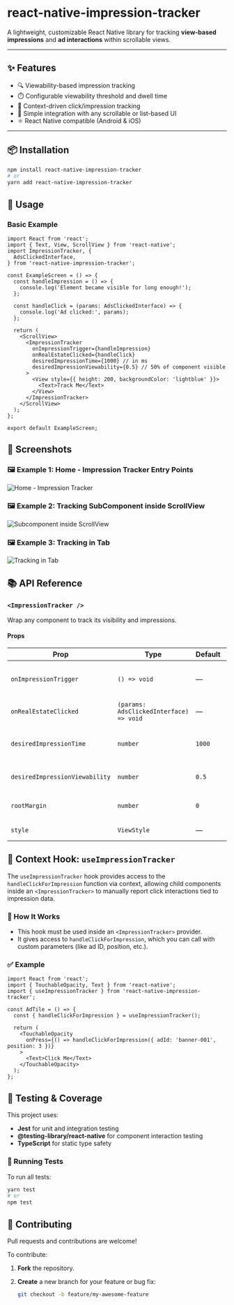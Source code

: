 # react-native-impression-tracker

A lightweight, customizable React Native library for tracking **view-based impressions** and **ad interactions** within scrollable views.

---

## ✨ Features

- 🔍 Viewability-based impression tracking
- ⏱️ Configurable viewability threshold and dwell time
- 🧠 Context-driven click/impression tracking
- 🧩 Simple integration with any scrollable or list-based UI
- ⚛️ React Native compatible (Android & iOS)

---

## 📦 Installation

```bash
npm install react-native-impression-tracker
# or
yarn add react-native-impression-tracker
```


## 🚀 Usage

### Basic Example

```tsx
import React from 'react';
import { Text, View, ScrollView } from 'react-native';
import ImpressionTracker, {
  AdsClickedInterface,
} from 'react-native-impression-tracker';

const ExampleScreen = () => {
  const handleImpression = () => {
    console.log('Element became visible for long enough!');
  };

  const handleClick = (params: AdsClickedInterface) => {
    console.log('Ad clicked:', params);
  };

  return (
    <ScrollView>
      <ImpressionTracker
        onImpressionTrigger={handleImpression}
        onRealEstateClicked={handleClick}
        desiredImpressionTime={1000} // in ms
        desiredImpressionViewability={0.5} // 50% of component visible
      >
        <View style={{ height: 200, backgroundColor: 'lightblue' }}>
          <Text>Track Me</Text>
        </View>
      </ImpressionTracker>
    </ScrollView>
  );
};

export default ExampleScreen;

```
## 📸 Screenshots

### 🖼️ Example 1: Home - Impression Tracker Entry Points
![Home - Impression Tracker](example/screenshots/Screenshot_1750018203.png)

### 🖼️ Example 2: Tracking SubComponent inside ScrollView
![Subcomponent inside ScrollView](example/screenshots/Screenshot_1750018241.png)

### 🖼️ Example 3: Tracking in Tab
![Tracking in Tab](example/screenshots/Screenshot_1750018241.png)


## 📚 API Reference

### `<ImpressionTracker />`

Wrap any component to track its visibility and impressions.

#### Props

| Prop                          | Type                                      | Default | Description                                                                 |
|-------------------------------|-------------------------------------------|---------|-----------------------------------------------------------------------------|
| `onImpressionTrigger`         | `() => void`                              | —       | Called when the component is visible for the required time and viewability. |
| `onRealEstateClicked`         | `(params: AdsClickedInterface) => void`   | —       | Callback triggered when `handleClickForImpression` is called from a child.  |
| `desiredImpressionTime`       | `number`                                  | `1000`  | Duration in milliseconds the component must be visible to count as an impression. |
| `desiredImpressionViewability`| `number`                                  | `0.5`   | Proportion (0–1) of the view that must be visible (e.g. `0.5` = 50%).       |
| `rootMargin`                  | `number`                                  | `0`     | Optional margin around the component for visibility detection (in px).     |
| `style`                       | `ViewStyle`                               | —       | Optional style for the internal wrapper `<View>`.                           |

## 🧠 Context Hook: `useImpressionTracker`

The `useImpressionTracker` hook provides access to the `handleClickForImpression` function via context, allowing child components inside an `<ImpressionTracker>` to manually report click interactions tied to impression data.

### 🔄 How It Works

- This hook must be used inside an `<ImpressionTracker>` provider.
- It gives access to `handleClickForImpression`, which you can call with custom parameters (like ad ID, position, etc.).

### ✅ Example

```tsx
import React from 'react';
import { TouchableOpacity, Text } from 'react-native';
import { useImpressionTracker } from 'react-native-impression-tracker';

const AdTile = () => {
  const { handleClickForImpression } = useImpressionTracker();

  return (
    <TouchableOpacity
      onPress={() => handleClickForImpression({ adId: 'banner-001', position: 3 })}
    >
      <Text>Click Me</Text>
    </TouchableOpacity>
  );
};

```


## 🧪 Testing & Coverage

This project uses:

- **Jest** for unit and integration testing
- **@testing-library/react-native** for component interaction testing
- **TypeScript** for static type safety

### 🔧 Running Tests

To run all tests:

```bash
yarn test
# or
npm test
```

## 🤝 Contributing

Pull requests and contributions are welcome!

To contribute:

1. **Fork** the repository.
2. **Create** a new branch for your feature or bug fix:

   ```bash
   git checkout -b feature/my-awesome-feature
